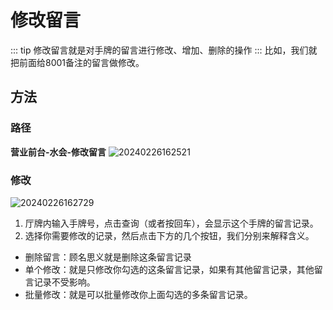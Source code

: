 # 修改留言
::: tip
修改留言就是对手牌的留言进行修改、增加、删除的操作
:::
比如，我们就把前面给8001备注的留言做修改。
## 方法
### 路径
**营业前台-水会-修改留言**
![20240226162521](https://wiki-cdsoft.oss-cn-hangzhou.aliyuncs.com/20240226162521.png)

### 修改
![20240226162729](https://wiki-cdsoft.oss-cn-hangzhou.aliyuncs.com/20240226162729.png)
1. 厅牌内输入手牌号，点击查询（或者按回车），会显示这个手牌的留言记录。
2. 选择你需要修改的记录，然后点击下方的几个按钮，我们分别来解释含义。
- 删除留言：顾名思义就是删除这条留言记录
- 单个修改：就是只修改你勾选的这条留言记录，如果有其他留言记录，其他留言记录不受影响。
- 批量修改：就是可以批量修改你上面勾选的多条留言记录。